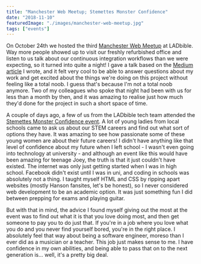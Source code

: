 ```yaml
---
title: "Manchester Web Meetup; Stemettes Monster Confidence"
date: "2018-11-10"
featuredImage: "./images/manchester-web-meetup.jpg"
tags: ["events"]
---
```


On October 24th we hosted the third [Manchester Web Meetup](https://www.meetup.com/Manchester-Web-Meetup/events/255197131/) at LADbible. Way more people showed up to visit our freshly refurbished office and listen to us talk about our continuous integration workflows than we were expecting, so it turned into quite a night! I gave a talk based on the [Medium article](https://medium.com/ladbiblegroup/automating-browserstack-screenshot-generation-with-circleci-502bad7dcb7d) I wrote, and it felt very cool to be able to answer questions about my work and get excited about the things we're doing on this project without feeling like a total noob. I guess that's because I'm not a total noob anymore. Two of my colleagues who spoke that night had been with us for less than a month by then, and it was amazing to realise just how much they'd done for the project in such a short space of time.

A couple of days ago, a few of us from the LADbible tech team attended the [Stemettes Monster Confidence event](https://monsterconfidence.co.uk/manchester/). A lot of young ladies from local schools came to ask us about our STEM careers and find out what sort of options they have. It was amazing to see how passionate some of these young women are about their future careers! I didn't have anything like that level of confidence about my future when I left school - I wasn't even going into technology at university - and although an event like this would have been amazing for teenage Joey, the truth is that it just couldn't have existed. The internet was only just getting started when I was in high school. Facebook didn't exist until I was in uni, and coding in schools was absolutely not a thing. I  taught myself HTML and CSS by ripping apart websites (mostly Hanson fansites, let's be honest), so I never considered web development to be an academic option. It was just something fun  I did between prepping for exams and playing guitar.

But with that in mind, the advice I found myself giving out the most at the event was to find out what it is that you love doing most, and then get someone to pay you to do just that. If you're in a job where you love what you do and you never find yourself bored, you're in the right place. I absolutely feel that way about being a software engineer, moreso than I ever did as a musician or a teacher. This job just makes sense to me. I have confidence in my own abilities, and being able to pass that on to the next generation is... well, it's a pretty big deal.

